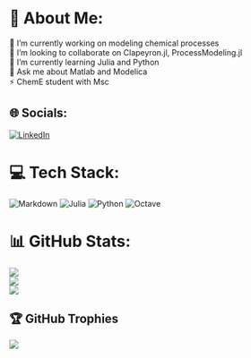 # 💫 About Me:
🔭 I’m currently working on modeling chemical processes<br>👯 I’m looking to collaborate on Clapeyron.jl, ProcessModeling.jl <br>🌱 I’m currently learning Julia and Python<br>💬 Ask me about Matlab and Modelica<br>⚡ ChemE student with Msc


## 🌐 Socials:
[![LinkedIn](https://img.shields.io/badge/LinkedIn-%230077B5.svg?logo=linkedin&logoColor=white)](https://linkedin.com/in/https://www.linkedin.com/in/l%C3%A9onard-schmider/) 

# 💻 Tech Stack:
![Markdown](https://img.shields.io/badge/markdown-%23000000.svg?style=for-the-badge&logo=markdown&logoColor=white) ![Julia](https://img.shields.io/badge/-Julia-9558B2?style=for-the-badge&logo=julia&logoColor=white) ![Python](https://img.shields.io/badge/python-3670A0?style=for-the-badge&logo=python&logoColor=ffdd54) ![Octave](https://img.shields.io/badge/OCTAVE-darkblue?style=for-the-badge&logo=octave&logoColor=fcd683)
# 📊 GitHub Stats:
![](https://github-readme-stats.vercel.app/api?username=LeoSchmider&theme=dark&hide_border=false&include_all_commits=true&count_private=true)<br/>
![](https://nirzak-streak-stats.vercel.app/?user=LeoSchmider&theme=dark&hide_border=false)<br/>
![](https://github-readme-stats.vercel.app/api/top-langs/?username=LeoSchmider&theme=dark&hide_border=false&include_all_commits=true&count_private=true&layout=compact)

## 🏆 GitHub Trophies
![](https://github-profile-trophy.vercel.app/?username=LeoSchmider&theme=radical&no-frame=false&no-bg=false&margin-w=4)

<!-- Proudly created with GPRM ( https://gprm.itsvg.in ) -->
